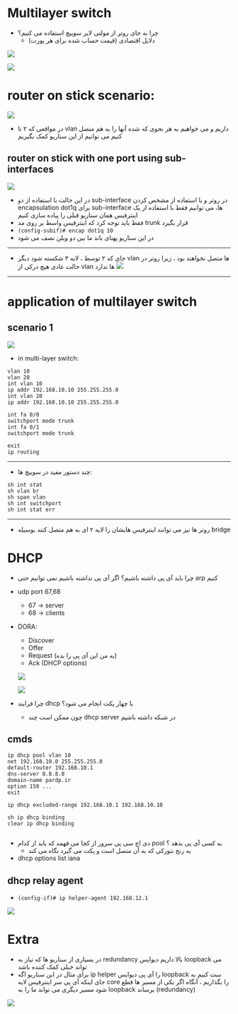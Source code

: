 # Multilayer switch

- چرا به جای روتر از مولتی لایر سوییچ استفاده می کنیم؟
	+ دلایل اقتصادی (قیمت حساب شده برای هر پورت)

![](../_resources/swappy-20220715-093803.png)

![](../_resources/inter-vlan-routing-example-1-89937701.png)


# router on stick scenario:

![](../_resources/swappy-20220715-100808.png)

- در مواقعی که ۲ تا vlan داریم و می خواهیم به هر نحوی که شده آنها را به هم متصل کنیم می توانیم از این سناریو کمک بگیریم
	
## router on stick with one port using sub-interfaces

![](../_resources/swappy-20220715-102055.png)
	
- در این حالت با استفاده از دو sub-interface در روتر و با استفاده از مشخص کردن encapsulation dot1q برای sub-interface ها، می توانیم فقط با استفاده از یک اینترفیس همان سناریو قبلی را پیاده سازی کنیم
- فقط باید توجه کرد که اینترفیس واسط بر روی مد trunk قرار بگیرد
- `(config-subif)# encap dot1q 10`
- در این سناریو پهنای باند ما بین دو ویلن نصف می شود



---
- جای که ۲ توسط ، لایه ۳ شکسته شود دیگر vlan ها متصل نخواهند بود ، زیرا روتر در حالت عادی هیچ درکی از vlan ها ندارد
	![](../_resources/swappy-20220715-102917.png)
---


# application of multilayer switch
## scenario 1

![](../_resources/swappy-20220715-141811.png)

- in multi-layer switch:
```
vlan 10
vlan 20
int vlan 10
ip addr 192.168.10.10 255.255.255.0
int vlan 20
ip addr 192.168.10.10 255.255.255.0

int fa 0/0
switchport mode trunk
int fa 0/1
switchport mode trunk

exit
ip routing
```

---
- چند دستور مفید در سوییچ ها:
```
sh int stat
sh vlan br
sh span vlan
sh int switchport
sh int stat err
```
---

- روتر ها نیز می توانند اینترفیس هایشان را لایه ۲ ای به هم متصل کنند بوسیله bridge


# DHCP
- چرا باید آی پی داشته باشیم؟ اگر آی پی نداشته باشیم نمی توانیم حتی arp کنیم

- udp port 67,68
	+ 67 -> server
	+ 68 -> clients
	
- DORA:
	+ Discover
	+ Offer
	+ Request (به من این آی پی را بده)
	+ Ack (DHCP options)

	![](../_resources/10674iE1E5DE27B1F07D63-3244093833.jpg)

	![](../_resources/maxresdefault-380756527.jpg)
	
	
- چرا فرایند dhcp با چهار پکت انجام می شود؟
	+ چون ممکن است چند dhcp server در شبکه داشته باشیم
	
	
## cmds
```
ip dhcp pool vlan 10
net 192.168.10.0 255.255.255.0
default-router 192.168.10.1
dns-server 8.8.8.8
domain-name pardp.ir
option 150 ...
exit

ip dhcp excluded-range 192.168.10.1 192.168.10.10

sh ip dhcp binding
clear ip dhcp binding


```
- دی اچ سی پی سرور از کجا می فهمد که باید از کدام pool به کسی آی پی بدهد ؟
	+ به رنج نتورکی که به آن متصل است و پکت می گیرد نگاه می کند
- dhcp options list iana


## dhcp relay agent
- `(config-if)# ip helper-agent 192.168.12.1`

![](../_resources/127133.png)


# Extra
- در بسیاری از سناریو ها که نیاز به redundancy بالا داریم دیوایس loopback می تواند خیلی کمک کننده باشد
- برای مثال در این سناریو اگه ip helper را آی پی دیوایس loopback ست کنیم به جای اینکه آی پی سر اینترفیس لایه core را بگذاریم ، آنگاه اگر یکی از مسیر ها قطع شود مسیر دیگری می تواند ما را به loopback برساند (redundancy)

![](../_resources/swappy-20220716-001534.png)
